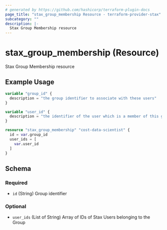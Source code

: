 ```yaml
---
# generated by https://github.com/hashicorp/terraform-plugin-docs
page_title: "stax_group_membership Resource - terraform-provider-stax"
subcategory: ""
description: |-
  Stax Group Membership resource
---
```


# stax_group_membership (Resource)

Stax Group Membership resource

## Example Usage

```terraform
variable "group_id" {
  description = "the group identifier to associate with these users"
}

variable "user_id" {
  description = "the identifier of the user which is a member of this group"
}

resource "stax_group_membership" "cost-data-scientist" {
  id = var.group_id
  user_ids = [
    var.user_id
  ]
}
```

<!-- schema generated by tfplugindocs -->
## Schema

### Required

- `id` (String) Group identifier

### Optional

- `user_ids` (List of String) Array of IDs of Stax Users belonging to the Group
